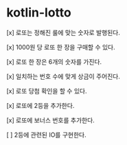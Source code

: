 # kotlin-lotto

[x] 로또는 정해진 룰에 맞는 숫자로 발행된다.

[x] 1000원 당 로또 한 장을 구매할 수 있다.

[x] 로또 한 장은 6개의 숫자를 가진다.

[x] 일치하는 번호 수에 맞게 상금이 주어진다.

[x] 로또 당첨 확인을 할 수 있다.

[x] 로또에 2등을 추가한다.

[x] 로또에 보너스 번호를 추가한다.

[ ] 2등에 관련된 IO를 구현한다.
